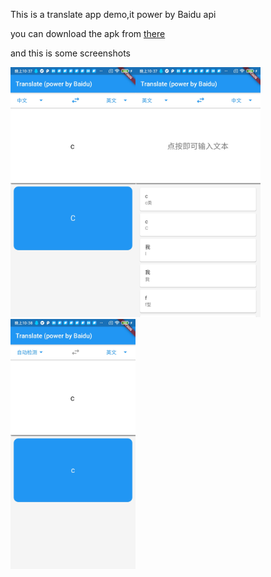 This is a translate app demo,it power by Baidu api

you can download the apk from [there](https://github.com/wangbufan0/Learn-examples-of-flutter/raw/master/Week7/apk/app-release.apk)

and this is some screenshots

<img width="200" src="./screenshots/2.jpg"/><img width="200" src="./screenshots/1.jpg"/><img width="200" src="./screenshots/3.jpg"/>

